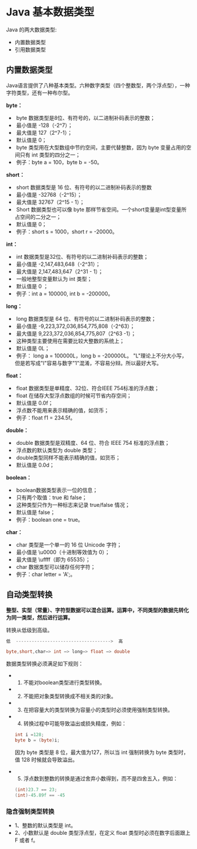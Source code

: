 # Java 基本数据类型

Java 的两大数据类型:

- 内置数据类型
- 引用数据类型

## 内置数据类型

Java语言提供了八种基本类型。六种数字类型（四个整数型，两个浮点型），一种字符类型，还有一种布尔型。 

**byte：**

- ​		byte 数据类型是8位、有符号的，以二进制补码表示的整数；
- ​		最小值是 -128（-2^7）；
- ​		最大值是 127（2^7-1）；
- ​		默认值是 0；
- ​		byte 类型用在大型数组中节约空间，主要代替整数，因为 byte 变量占用的空间只有 int 类型的四分之一；
- ​		例子：byte a = 100，byte b = -50。

**short：**

- ​		short 数据类型是 16 位、有符号的以二进制补码表示的整数
- ​		最小值是 -32768（-2^15）；
- ​		最大值是 32767（2^15 - 1）；
- ​		Short 数据类型也可以像 byte 那样节省空间。一个short变量是int型变量所占空间的二分之一；
- ​		默认值是 0；
- ​		例子：short s = 1000，short r = -20000。

**int：**

- ​		int 数据类型是32位、有符号的以二进制补码表示的整数；
- ​		最小值是 -2,147,483,648（-2^31）；
- ​		最大值是 2,147,483,647（2^31 - 1）；
- ​		一般地整型变量默认为 int 类型；
- ​		默认值是 0 ；
- ​		例子：int a = 100000, int b = -200000。

**long：**

- ​		long 数据类型是 64 位、有符号的以二进制补码表示的整数；
- ​		最小值是 -9,223,372,036,854,775,808（-2^63）；
- ​		最大值是 9,223,372,036,854,775,807（2^63 -1）；
- ​		这种类型主要使用在需要比较大整数的系统上；
- ​		默认值是 0L；
- ​		例子： long a = 100000L，long b = -200000L。
   "L"理论上不分大小写，但是若写成"l"容易与数字"1"混淆，不容易分辩。所以最好大写。

**float：**

- ​		float 数据类型是单精度、32位、符合IEEE 754标准的浮点数；
- ​		float 在储存大型浮点数组的时候可节省内存空间；
- ​		默认值是 0.0f；
- ​		浮点数不能用来表示精确的值，如货币；
- ​		例子：float f1 = 234.5f。

**double：**

- ​		double 数据类型是双精度、64 位、符合 IEEE 754 标准的浮点数；
- ​		浮点数的默认类型为 double 类型；
- ​		double类型同样不能表示精确的值，如货币；
- ​		默认值是 0.0d；

**boolean：**

- ​		boolean数据类型表示一位的信息；
- ​		只有两个取值：true 和 false；
- ​		这种类型只作为一种标志来记录 true/false 情况；
- ​		默认值是 false；
- ​		例子：boolean one = true。

**char：**

- ​		char 类型是一个单一的 16 位 Unicode 字符；
- ​		最小值是 \u0000（十进制等效值为 0）；
- ​		最大值是 \uffff（即为 65535）；
- ​		char 数据类型可以储存任何字符；
- ​		例子：char letter = 'A';。

## 自动类型转换

**整型、实型（常量）、字符型数据可以混合运算。运算中，不同类型的数据先转化为同一类型，然后进行运算。**

转换从低级到高级。

```java
低  ------------------------------------>  高

byte,short,char—> int —> long—> float —> double 
```

数据类型转换必须满足如下规则：

- 1. 不能对boolean类型进行类型转换。

- 2. 不能把对象类型转换成不相关类的对象。

- 3. 在把容量大的类型转换为容量小的类型时必须使用强制类型转换。

- 4. 转换过程中可能导致溢出或损失精度，例如：

  ```java
  int i =128;   
  byte b = (byte)i;
  ```

  因为 byte 类型是 8 位，最大值为127，所以当 int 强制转换为 byte 类型时，值 128 时候就会导致溢出。

- 5. 浮点数到整数的转换是通过舍弃小数得到，而不是四舍五入，例如：  

  ```java
  (int)23.7 == 23;        
  (int)-45.89f == -45
  ```

### 隐含强制类型转换

- 1、整数的默认类型是 int。
- 2、小数默认是 double 类型浮点型，在定义 float 类型时必须在数字后面跟上 F 或者 f。